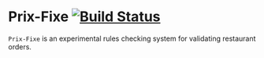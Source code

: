 # Prix-Fixe [![Build Status](https://travis-ci.com/MikeHopcroft/PrixFixe.svg?branch=master)](https://travis-ci.com/MikeHopcroft/PrixFixe)

`Prix-Fixe` is an experimental rules checking system for validating restaurant orders.
